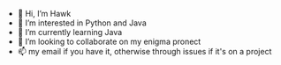 - 👋 Hi, I’m Hawk
- 👀 I’m interested in Python and Java
- 🌱 I’m currently learning Java
- 💞️ I’m looking to collaborate on my enigma pronect
- 📫 my email if you have it, otherwise through issues if it's on a project

<!---
Hawkins03/Hawkins03 is a ✨ special ✨ repository because its `README.md` (this file) appears on your GitHub profile.
You can click the Preview link to take a look at your changes.
--->
